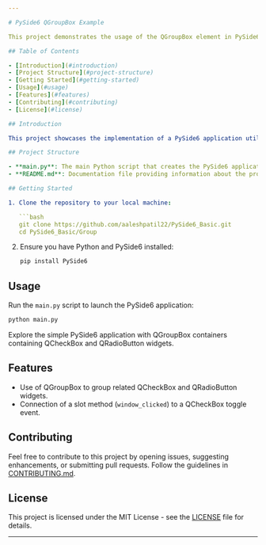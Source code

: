 ```yaml
---

# PySide6 QGroupBox Example

This project demonstrates the usage of the QGroupBox element in PySide6, a Python binding for the Qt framework. The `main.py` file creates a simple PySide6 application with QCheckBox and QRadioButton widgets organized within QGroupBox containers.

## Table of Contents

- [Introduction](#introduction)
- [Project Structure](#project-structure)
- [Getting Started](#getting-started)
- [Usage](#usage)
- [Features](#features)
- [Contributing](#contributing)
- [License](#license)

## Introduction

This project showcases the implementation of a PySide6 application utilizing the QGroupBox element to organize QCheckBox and QRadioButton widgets. The application features two QGroupBox containers: one for operating systems (OS) selection and another for drink options.

## Project Structure

- **main.py**: The main Python script that creates the PySide6 application using QGroupBox.
- **README.md**: Documentation file providing information about the project.

## Getting Started

1. Clone the repository to your local machine:

   ```bash
   git clone https://github.com/aaleshpatil22/PySide6_Basic.git
   cd PySide6_Basic/Group
   ```

2. Ensure you have Python and PySide6 installed:

   ```bash
   pip install PySide6
   ```

## Usage

Run the `main.py` script to launch the PySide6 application:

```bash
python main.py
```

Explore the simple PySide6 application with QGroupBox containers containing QCheckBox and QRadioButton widgets.

## Features

- Use of QGroupBox to group related QCheckBox and QRadioButton widgets.
- Connection of a slot method (`window_clicked`) to a QCheckBox toggle event.

## Contributing

Feel free to contribute to this project by opening issues, suggesting enhancements, or submitting pull requests. Follow the guidelines in [CONTRIBUTING.md](CONTRIBUTING.md).

## License

This project is licensed under the MIT License - see the [LICENSE](../LICENSE.txt) file for details.

---
```

